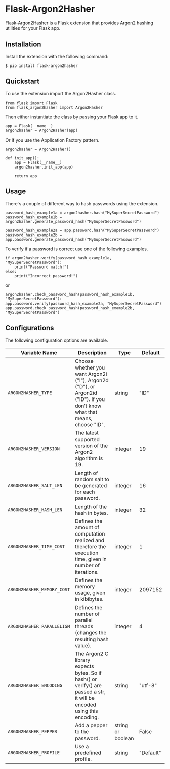 # Flask-Argon2Hasher

Flask-Argon2Hasher is a Flask extension that provides Argon2 hashing utilities for
your Flask app.

## Installation

Install the extension with the following command:

    $ pip install flask-argon2hasher

## Quickstart
To use the extension import the Argon2Hasher class.

    from flask import Flask
    from flask_argon2hasher import Argon2Hasher

Then either instantiate the class by passing your Flask app to it.

    app = Flask(__name__)
    argon2hasher = Argon2Hasher(app)

Or if you use the Application Factory pattern.

    argon2hasher = Argon2Hasher()

    def init_app():
        app = Flask(__name__)
        argon2hasher.init_app(app)

        return app

## Usage
There´s a couple of different way to hash passwords using the extension.

    password_hash_example1a = argon2hasher.hash("MySuperSecretPassword")
    password_hash_example1b = argon2hasher.generate_password_hash("MySuperSecretPassword")
    
    password_hash_example2a = app.password.hash("MySuperSecretPassword")
    password_hash_example2b = app.password.generate_password_hash("MySuperSecretPassword")

To verify if a password is correct use one of the following examples.

    if argon2hasher.verify(password_hash_example1a, "MySuperSecretPassword"):
        print("Password match!")
    else:
        print("Incorrect password!")

or

    argon2hasher.check_password_hash(password_hash_example1b, "MySuperSecretPassword"):
    app.password.verify(password_hash_example2a, "MySuperSecretPassword")
    app.password.check_password_hash(password_hash_example2b, "MySuperSecretPassword")

## Configurations
The following configuration options are available.

| Variable Name | Description | Type | Default |
|------|------|------|------|
|`ARGON2HASHER_TYPE`| Choose whether you want Argon2i ("I"), Argon2d ("D"), or Argon2id ("ID"). If you don’t know what that means, choose "ID". | string | "ID" |
|`ARGON2HASHER_VERSION`| The latest supported version of the Argon2 algorithm is 19. | integer | 19 |
|`ARGON2HASHER_SALT_LEN`| Length of random salt to be generated for each password. | integer | 16 |
|`ARGON2HASHER_HASH_LEN`| Length of the hash in bytes. | integer | 32 |
|`ARGON2HASHER_TIME_COST`| Defines the amount of computation realized and therefore the execution time, given in number of iterations. | integer | 1 |
|`ARGON2HASHER_MEMORY_COST`| Defines the memory usage, given in kibibytes. | integer | 2097152 |
|`ARGON2HASHER_PARALLELISM`| Defines the number of parallel threads (changes the resulting hash value). | integer | 4 |
|`ARGON2HASHER_ENCODING`| The Argon2 C library expects bytes. So if hash() or verify() are passed a str, it will be encoded using this encoding. | string | "utf-8" |
|`ARGON2HASHER_PEPPER`| Add a pepper to the password. | string or boolean | False |
|`ARGON2HASHER_PROFILE`| Use a predefined profile. | string | "Default" |